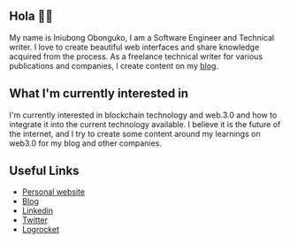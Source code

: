 ## Hola 👋🏾

My name is Iniubong Obonguko, I am a Software Engineer and Technical writer. I love to create beautiful web interfaces and share knowledge acquired from the process. 
As a freelance technical writer for various publications and companies, I create content on my [blog](https://blog.iniubongobonguko.com).

## What I'm currently interested in

I'm currently interested in blockchain technology and web.3.0 and how to integrate it into the current technology available. I believe it is the future of the internet, and I try to create some content around my learnings on web3.0 for my blog and other companies.

## Useful Links


- [Personal website](https://iniubong.com)
- [Blog](https://blog.iniubongobonguko.com)
- [Linkedin](https://linkedin.com/in/iniubongobonguko)
- [Twitter](https://twitter.com/IObonguko)
- [Logrocket](https://blog.logrocket.com/author/iniubongobonguko)

